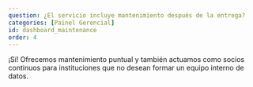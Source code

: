 ```yaml
---
question: ¿El servicio incluye mantenimiento después de la entrega?
categories: [Painel Gerencial]
id: dashboard_maintenance
order: 4
---
```


¡Sí! Ofrecemos mantenimiento puntual y también actuamos como socios continuos para instituciones que no desean formar un equipo interno de datos.